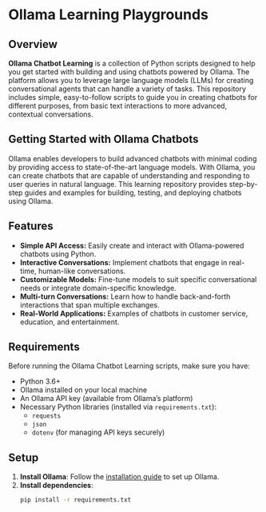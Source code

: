 # Ollama Learning Playgrounds

## Overview
**Ollama Chatbot Learning** is a collection of Python scripts designed to help you get started with building and using chatbots powered by Ollama. The platform allows you to leverage large language models (LLMs) for creating conversational agents that can handle a variety of tasks. This repository includes simple, easy-to-follow scripts to guide you in creating chatbots for different purposes, from basic text interactions to more advanced, contextual conversations.

## Getting Started with Ollama Chatbots
Ollama enables developers to build advanced chatbots with minimal coding by providing access to state-of-the-art language models. With Ollama, you can create chatbots that are capable of understanding and responding to user queries in natural language. This learning repository provides step-by-step guides and examples for building, testing, and deploying chatbots using Ollama.

## Features
- **Simple API Access:** Easily create and interact with Ollama-powered chatbots using Python.
- **Interactive Conversations:** Implement chatbots that engage in real-time, human-like conversations.
- **Customizable Models:** Fine-tune models to suit specific conversational needs or integrate domain-specific knowledge.
- **Multi-turn Conversations:** Learn how to handle back-and-forth interactions that span multiple exchanges.
- **Real-World Applications:** Examples of chatbots in customer service, education, and entertainment.

## Requirements
Before running the Ollama Chatbot Learning scripts, make sure you have:
- Python 3.6+
- Ollama installed on your local machine
- An Ollama API key (available from Ollama’s platform)
- Necessary Python libraries (installed via `requirements.txt`):
  - `requests`
  - `json`
  - `dotenv` (for managing API keys securely)

## Setup
1. **Install Ollama**: Follow the [installation guide](https://ollama.com/download) to set up Ollama.
2. **Install dependencies**:
   ```bash
   pip install -r requirements.txt

